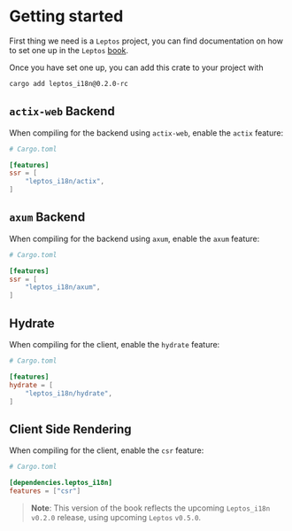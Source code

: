 # Getting started

First thing we need is a `Leptos` project, you can find documentation on how to set one up in the `Leptos` [book](https://leptos-rs.github.io/leptos/02_getting_started.html).

Once you have set one up, you can add this crate to your project with

```bash
cargo add leptos_i18n@0.2.0-rc
```

## `actix-web` Backend

When compiling for the backend using `actix-web`, enable the `actix` feature:

```toml
# Cargo.toml

[features]
ssr = [
    "leptos_i18n/actix",
]
```

## `axum` Backend

When compiling for the backend using `axum`, enable the `axum` feature:

```toml
# Cargo.toml

[features]
ssr = [
    "leptos_i18n/axum",
]
```

## Hydrate

When compiling for the client, enable the `hydrate` feature:

```toml
# Cargo.toml

[features]
hydrate = [
    "leptos_i18n/hydrate",
]
```

## Client Side Rendering

When compiling for the client, enable the `csr` feature:

```toml
# Cargo.toml

[dependencies.leptos_i18n]
features = ["csr"]
```

> **Note**: This version of the book reflects the upcoming `Leptos_i18n` `v0.2.0` release, using upcoming `Leptos` `v0.5.0`.
